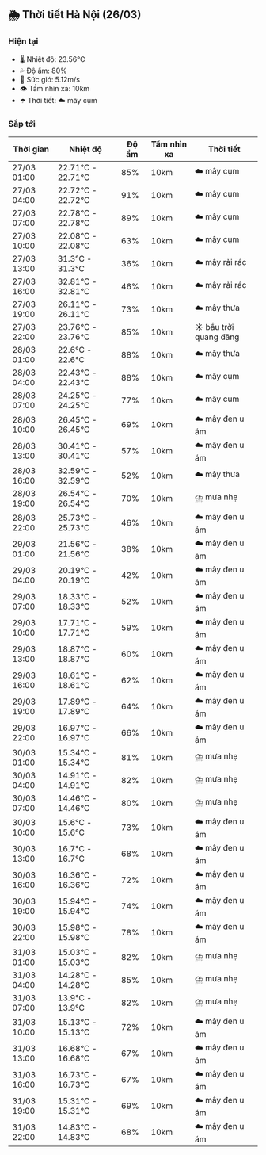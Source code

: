## 🌦️ Thời tiết Hà Nội (26/03)

### Hiện tại

- 🌡️ Nhiệt độ: 23.56℃
- 💦 Độ ẩm: 80%
- 💨 Sức gió: 5.12m/s
- 👁️ Tầm nhìn xa: 10km
- ☂️ Thời tiết: ☁️ mây cụm

### Sắp tới

| Thời gian | Nhiệt độ | Độ ẩm | Tầm nhìn xa | Thời tiết |
| --- | --- | --- | --- | --- |
| 27/03 01:00 | 22.71℃ - 22.71℃ | 85% | 10km | ☁️ mây cụm |
| 27/03 04:00 | 22.72℃ - 22.72℃ | 91% | 10km | ☁️ mây cụm |
| 27/03 07:00 | 22.78℃ - 22.78℃ | 89% | 10km | ☁️ mây cụm |
| 27/03 10:00 | 22.08℃ - 22.08℃ | 63% | 10km | ☁️ mây cụm |
| 27/03 13:00 | 31.3℃ - 31.3℃ | 36% | 10km | ☁️ mây rải rác |
| 27/03 16:00 | 32.81℃ - 32.81℃ | 46% | 10km | ☁️ mây rải rác |
| 27/03 19:00 | 26.11℃ - 26.11℃ | 73% | 10km | ☁️ mây thưa |
| 27/03 22:00 | 23.76℃ - 23.76℃ | 85% | 10km | ☀️ bầu trời quang đãng |
| 28/03 01:00 | 22.6℃ - 22.6℃ | 88% | 10km | ☁️ mây thưa |
| 28/03 04:00 | 22.43℃ - 22.43℃ | 88% | 10km | ☁️ mây cụm |
| 28/03 07:00 | 24.25℃ - 24.25℃ | 77% | 10km | ☁️ mây cụm |
| 28/03 10:00 | 26.45℃ - 26.45℃ | 69% | 10km | ☁️ mây đen u ám |
| 28/03 13:00 | 30.41℃ - 30.41℃ | 57% | 10km | ☁️ mây đen u ám |
| 28/03 16:00 | 32.59℃ - 32.59℃ | 52% | 10km | ☁️ mây thưa |
| 28/03 19:00 | 26.54℃ - 26.54℃ | 70% | 10km | ⛈️ mưa nhẹ |
| 28/03 22:00 | 25.73℃ - 25.73℃ | 46% | 10km | ☁️ mây đen u ám |
| 29/03 01:00 | 21.56℃ - 21.56℃ | 38% | 10km | ☁️ mây đen u ám |
| 29/03 04:00 | 20.19℃ - 20.19℃ | 42% | 10km | ☁️ mây đen u ám |
| 29/03 07:00 | 18.33℃ - 18.33℃ | 52% | 10km | ☁️ mây đen u ám |
| 29/03 10:00 | 17.71℃ - 17.71℃ | 59% | 10km | ☁️ mây đen u ám |
| 29/03 13:00 | 18.87℃ - 18.87℃ | 60% | 10km | ☁️ mây đen u ám |
| 29/03 16:00 | 18.61℃ - 18.61℃ | 62% | 10km | ☁️ mây đen u ám |
| 29/03 19:00 | 17.89℃ - 17.89℃ | 64% | 10km | ☁️ mây đen u ám |
| 29/03 22:00 | 16.97℃ - 16.97℃ | 66% | 10km | ☁️ mây đen u ám |
| 30/03 01:00 | 15.34℃ - 15.34℃ | 81% | 10km | ⛈️ mưa nhẹ |
| 30/03 04:00 | 14.91℃ - 14.91℃ | 82% | 10km | ⛈️ mưa nhẹ |
| 30/03 07:00 | 14.46℃ - 14.46℃ | 80% | 10km | ⛈️ mưa nhẹ |
| 30/03 10:00 | 15.6℃ - 15.6℃ | 73% | 10km | ☁️ mây đen u ám |
| 30/03 13:00 | 16.7℃ - 16.7℃ | 68% | 10km | ☁️ mây đen u ám |
| 30/03 16:00 | 16.36℃ - 16.36℃ | 72% | 10km | ☁️ mây đen u ám |
| 30/03 19:00 | 15.94℃ - 15.94℃ | 74% | 10km | ☁️ mây đen u ám |
| 30/03 22:00 | 15.98℃ - 15.98℃ | 78% | 10km | ☁️ mây đen u ám |
| 31/03 01:00 | 15.03℃ - 15.03℃ | 82% | 10km | ⛈️ mưa nhẹ |
| 31/03 04:00 | 14.28℃ - 14.28℃ | 85% | 10km | ⛈️ mưa nhẹ |
| 31/03 07:00 | 13.9℃ - 13.9℃ | 82% | 10km | ⛈️ mưa nhẹ |
| 31/03 10:00 | 15.13℃ - 15.13℃ | 72% | 10km | ☁️ mây đen u ám |
| 31/03 13:00 | 16.68℃ - 16.68℃ | 67% | 10km | ☁️ mây đen u ám |
| 31/03 16:00 | 16.73℃ - 16.73℃ | 67% | 10km | ☁️ mây đen u ám |
| 31/03 19:00 | 15.31℃ - 15.31℃ | 69% | 10km | ☁️ mây đen u ám |
| 31/03 22:00 | 14.83℃ - 14.83℃ | 68% | 10km | ☁️ mây đen u ám |
